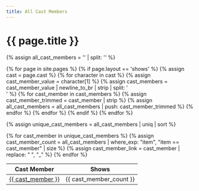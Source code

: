 ```yaml
---
title: All Cast Members
---
```


<h1>{{ page.title }}</h1>

{% assign all_cast_members = '' | split: '' %}

{% for page in site.pages %}
  {% if page.layout == 'shows' %}
    {% assign cast = page.cast %}
    {% for character in cast %}
      {% assign cast_member_value = character[1] %}
      {% assign cast_members = cast_member_value | newline_to_br | strip | split: '<br />' %}
      {% for cast_member in cast_members %}
        {% assign cast_member_trimmed = cast_member | strip %}
        {% assign all_cast_members = all_cast_members | push: cast_member_trimmed %}
      {% endfor %}
    {% endfor %}
  {% endif %}
{% endfor %}

{% assign unique_cast_members = all_cast_members | uniq | sort %}

  <table id="cast-members-table" class="table table-striped table-bordered">
  <thead>
    <tr>
      <th>Cast Member</th>
      <th>Shows</th>
    </tr>
  </thead>
  <tbody>
    {% for cast_member in unique_cast_members %}
      {% assign cast_member_count = all_cast_members | where_exp: "item", "item == cast_member" | size %}
      {% assign cast_member_link = cast_member | replace: " ", "_" %}
      <tr>
        <td><a href="/{{ cast_member_link }}">{{ cast_member }}</a></td>
        <td>{{ cast_member_count }}</td>
      </tr>
    {% endfor %}
  </tbody>
</table>

<script>
  $(document).ready(function() {
    $('#cast-members-table').DataTable();
  });
</script>
